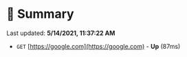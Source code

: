 # 📖 Summary
Last updated: **5/14/2021, 11:37:22 AM**

- `GET` [https://google.com](https://google.com) - **Up** (87ms)

